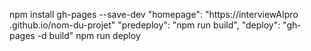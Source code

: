 npm install gh-pages --save-dev
"homepage": "https://interviewAIpro
.github.io/nom-du-projet"
"predeploy": "npm run build",
"deploy": "gh-pages -d build"
npm run deploy
